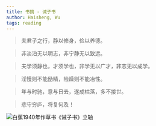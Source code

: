 ```yaml
---
title: 书摘 - 诫子书
author: Haisheng, Wu
tags: reading
---
```


> 夫君子之行，静以修身，俭以养德。

> 非淡泊无以明志，非宁静无以致远。

> 夫学须静也，才须学也，非学无以广才，非志无以成学。

> 淫慢则不能励精，险躁则不能冶性。

> 年与时驰，意与日去，遂成枯落，多不接世。

> 悲守穷庐，将复何及！

![白蕉1940年作草书《诫子书》立轴](/images/jie-zi-shu.jpg)
